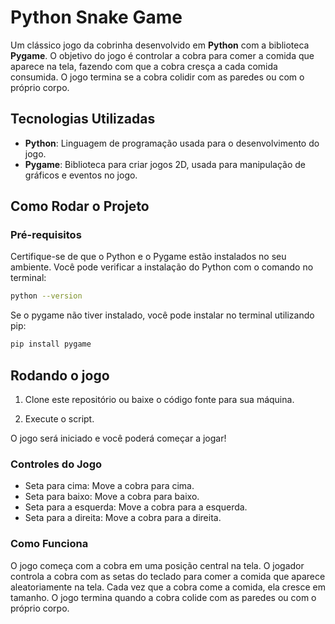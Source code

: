 # Python Snake Game

Um clássico jogo da cobrinha desenvolvido em **Python** com a biblioteca **Pygame**. O objetivo do jogo é controlar a cobra para comer a comida que aparece na tela, fazendo com que a cobra cresça a cada comida consumida. O jogo termina se a cobra colidir com as paredes ou com o próprio corpo.

## Tecnologias Utilizadas

- **Python**: Linguagem de programação usada para o desenvolvimento do jogo.
- **Pygame**: Biblioteca para criar jogos 2D, usada para manipulação de gráficos e eventos no jogo.

## Como Rodar o Projeto

### Pré-requisitos

Certifique-se de que o Python e o Pygame estão instalados no seu ambiente. Você pode verificar a instalação do Python com o comando no terminal:

```bash
python --version
```

Se o pygame não tiver instalado, você pode instalar no terminal utilizando pip:

```bash
pip install pygame
```

## Rodando o jogo

1. Clone este repositório ou baixe o código fonte para sua máquina.

2. Execute o script.

O jogo será iniciado e você poderá começar a jogar!

###  Controles do Jogo

* Seta para cima: Move a cobra para cima.
* Seta para baixo: Move a cobra para baixo.
* Seta para a esquerda: Move a cobra para a esquerda.
* Seta para a direita: Move a cobra para a direita.

### Como Funciona

O jogo começa com a cobra em uma posição central na tela. O jogador controla a cobra com as setas do teclado para comer a comida que aparece aleatoriamente na tela. Cada vez que a cobra come a comida, ela cresce em tamanho. O jogo termina quando a cobra colide com as paredes ou com o próprio corpo.
